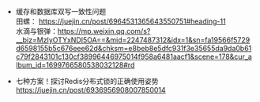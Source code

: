 - 缓存和数据库双写一致性问题  
  田螺： https://juejin.cn/post/6964531365643550751#heading-11  
  水滴与银弹：https://mp.weixin.qq.com/s?__biz=MzIyOTYxNDI5OA==&mid=2247487312&idx=1&sn=fa19566f5729d6598155b5c676eee62d&chksm=e8beb8e5dfc931f3e35655da9da0b61c79f2843101c130cf38996446975014f958a6481aacf1&scene=178&cur_album_id=1699766580538032128#rd


- 七种方案！探讨Redis分布式锁的正确使用姿势    
  https://juejin.cn/post/6936956908007850014
